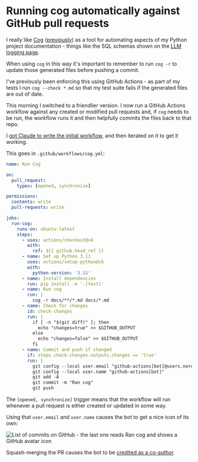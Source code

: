 # Running cog automatically against GitHub pull requests

I really like [Cog](https://nedbatchelder.com/code/cog/) ([previously](https://til.assahbismark.com/python/cog-to-update-help-in-readme)) as a tool for automating aspects of my Python project documentation - things like the SQL schemas shown on the [LLM logging page](https://llm.datasette.io/en/latest/logging.html#sql-schema).

When using `cog` in this way it's important to remember to run `cog -r` to update those generated files before pushing a commit.

I've previously been enforcing this using GitHub Actions - as part of my tests I run `cog --check *.md` so that my test suite fails if the generated files are out of date.

This morning I switched to a friendlier version. I now run a GitHub Actions workflow against any created or modified pull requests and, if `cog` needs to be run, the workflow runs it and then helpfully commits the files back to that repo.

I [got Claude to write the initial workflow](https://gist.github.com/simonw/28a9e7438f3115c27dc5fbf0d5690ebf), and then iterated on it to get it working.

This goes in `.github/workflows/cog.yml`:

```yaml
name: Run Cog

on:
  pull_request:
    types: [opened, synchronize]

permissions:
  contents: write
  pull-requests: write

jobs:
  run-cog:
    runs-on: ubuntu-latest
    steps:
      - uses: actions/checkout@v4
        with:
          ref: ${{ github.head_ref }}
      - name: Set up Python 3.11
        uses: actions/setup-python@v5
        with:
          python-version: '3.11'
      - name: Install dependencies
        run: pip install -e '.[test]'
      - name: Run cog
        run: |
          cog -r docs/**/*.md docs/*.md
      - name: Check for changes
        id: check-changes
        run: |
          if [ -n "$(git diff)" ]; then
            echo "changes=true" >> $GITHUB_OUTPUT
          else
            echo "changes=false" >> $GITHUB_OUTPUT
          fi
      - name: Commit and push if changed
        if: steps.check-changes.outputs.changes == 'true'
        run: |
          git config --local user.email "github-actions[bot]@users.noreply.github.com"
          git config --local user.name "github-actions[bot]"
          git add -A
          git commit -m "Ran cog"
          git push
```
The `[opened, synchronize]` trigger means that the workflow will run whenever a pull request is either created or updated in some way.

Using that `user.email` and `user.name` causes the bot to get a nice icon of its own:

![List of commits on GitHub - the last one reads Ran cog and shows a GitHub avatar icon](https://github.com/user-attachments/assets/d4a59c91-8ad4-46a6-9e85-74a53badf766)

Squash-merging the PR causes the bot to be [credited as a co-author](https://github.com/simonw/llm/commit/febbc04fb6d847bd35ce5ba0156ef010f5894564).
